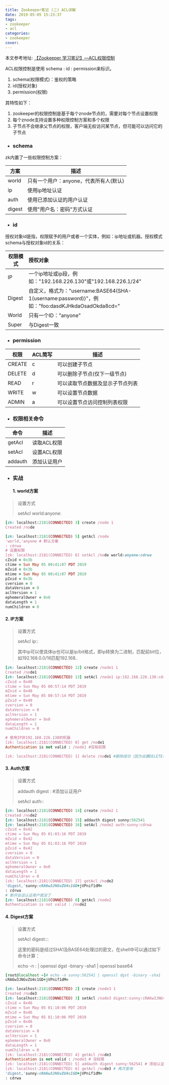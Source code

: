 ```yaml
---
title: Zookeeper笔记 (二) ACL详解
date: 2019-05-05 15:23:37
tags:
- zookeeper
- acl
categories:
- zookeeper
cover:
---
```

本文参考地址: [【Zookeeper 学习笔记】—ACL权限控制](http://cmsblogs.com/?p=4101)

ACL权限控制是使用 schema : id : permission来标识。

1. schema(权限模式)：鉴权的策略
2. id(授权对象)
3. permission(权限)

其特性如下：

1. zookeeper的权限控制是基于每个znode节点的，需要对每个节点设置权限
2. 每个znode支持设置多种权限控制方案和多个权限
3. 子节点不会继承父节点的权限，客户端无权访问某节点，但可能可以访问它的子节点

+ ### schema

zk内置了一些权限控制方案：

| 方案   | 描述                                   |
| ------ | -------------------------------------- |
| world  | 只有一个用户：anyone，代表所有人(默认) |
| ip     | 使用ip地址认证                         |
| auth   | 使用已添加认证的用户认证               |
| digest | 使用"用户名：密码"方式认证             |

+ ### id

授权对象id是指，权限赋予的用户或者一个实体，例如：ip地址或机器。授权模式schema与授权对象id的关系：

| 权限模式 | 授权对象                                                     |
| -------- | :----------------------------------------------------------- |
| IP       | 一个ip地址或ip段，例如："192.168.226.130"或"192.168.226.1/24" |
| Digest   | 自定义，格式为："username:BASE64(SHA-1(username:password))"，例如："foo:dasdKJHkdaOsadOkda8cd=" |
| World    | 只有一个ID："anyone"                                         |
| Super    | 与Digest一致                                                 |

+ ### permission

| 权限   | ACL简写 | 描述                             |
| ------ | ------- | -------------------------------- |
| CREATE | c       | 可以创建子节点                   |
| DELETE | d       | 可以删除子节点(仅下一级节点)     |
| READ   | r       | 可以读取节点数据及显示子节点列表 |
| WRITE  | w       | 可以设置节点数据                 |
| ADMIN  | a       | 可以设置节点访问控制列表权限     |

+ ### 权限相关命令

| 命令    | 描述         |
| ------- | ------------ |
| getAcl  | 读取ACL权限  |
| setAcl  | 设置ACL权限  |
| addauth | 添加认证用户 |

+ ### 实战

  #### 1. world方案

> 设置方式
>
> setAcl <path> world:anyone:<acl>

```ruby
[zk: localhost:2181(CONNECTED) 3] create /node 1
Created /node

[zk: localhost:2181(CONNECTED) 5] getAcl /node
'world,'anyone # 默认方案
: cdrwa
# 设置权限
[zk: localhost:2181(CONNECTED) 6] setAcl /node world:anyone:cdrwa
cZxid = 0x3b
ctime = Sun May 05 00:41:07 PDT 2019
mZxid = 0x3b
mtime = Sun May 05 00:41:07 PDT 2019
pZxid = 0x3b
cversion = 0
dataVersion = 0
aclVersion = 1
ephemeralOwner = 0x0
dataLength = 1
numChildren = 0
```

  #### 				2. IP方案

> 设置方式
>
> setAcl <path> ip:<ip>:<acl>
>
> 其中ip可以使具体ip也可以是ip/bit格式，即ip转换为二进制，匹配前bit位，如192.168.0.0/16匹配192.168..

```ruby
[zk: localhost:2181(CONNECTED) 12] create /node1 1
Created /node1
[zk: localhost:2181(CONNECTED) 13] setAcl /node1 ip:192.168.226.130:cdrw
cZxid = 0x40
ctime = Sun May 05 00:57:14 PDT 2019
mZxid = 0x40
mtime = Sun May 05 00:57:14 PDT 2019
pZxid = 0x40
cversion = 0
dataVersion = 0
aclVersion = 1
ephemeralOwner = 0x0
dataLength = 1
numChildren = 0

# 使用IP非192.168.226.130的机器
[zk: localhost:2181(CONNECTED) 0] get /node1
Authentication is not valid : /node1 #没有权限

[zk: localhost:2181(CONNECTED) 1] delete /node1 #删除成功（因为设置DELETE权限仅对下一级子节点有效，并不包含此节点）
```

#### 		3. Auth方案

> 设置方式
>
> addauth digest <user>:<password> #添加认证用户
>
> setAcl <path> auth:<user>:<acl>

```ruby
[zk: localhost:2181(CONNECTED) 14] create /node2 1
Created /node2
[zk: localhost:2181(CONNECTED) 15] addauth digest sunny:562541
[zk: localhost:2181(CONNECTED) 16] setAcl /node2 auth:sunny:cdrwa
cZxid = 0x42
ctime = Sun May 05 01:03:16 PDT 2019
mZxid = 0x42
mtime = Sun May 05 01:03:16 PDT 2019
pZxid = 0x42
cversion = 0
dataVersion = 0
aclVersion = 1
ephemeralOwner = 0x0
dataLength = 1
numChildren = 0
[zk: localhost:2181(CONNECTED) 17] getAcl /node2
'digest,'sunny:cRA6w3JNGvZU4c1GD+jVPnif1dM=
: cdrwa
# 断开会话认证用户就没了
[zk: localhost:2181(CONNECTED) 0] getAcl /node2
Authentication is not valid : /node2
```

#### 		4. Digest方案

> 设置方式
>
> setAcl <path> digest:<user>:<password>:<acl>
>
> 这里的密码是经过SHA1及BASE64处理过的密文，在shell中可以通过如下命令计算：
>
> echo -n <user>:<password> | openssl dgst -binary -sha1 | openssl base64

```ruby
[root@localhost ~]# echo -n sunny:562541 | openssl dgst -binary -sha1 | openssl base64
cRA6w3JNGvZU4c1GD+jVPnif1dM=
```

```ruby
[zk: localhost:2181(CONNECTED) 2] create /node3 1
Created /node3
[zk: localhost:2181(CONNECTED) 3] setAcl /node3 digest:sunny:cRA6w3JNGvZU4c1GD+jVPnif1dM=:cdrwa
cZxid = 0x46
ctime = Sun May 05 01:10:06 PDT 2019
mZxid = 0x46
mtime = Sun May 05 01:10:06 PDT 2019
pZxid = 0x46
cversion = 0
dataVersion = 0
aclVersion = 1
ephemeralOwner = 0x0
dataLength = 1
numChildren = 0
[zk: localhost:2181(CONNECTED) 4] getAcl /node3
Authentication is not valid : /node3 # 没权限
[zk: localhost:2181(CONNECTED) 5] addauth digest sunny:562541 # 添加认证用户
[zk: localhost:2181(CONNECTED) 6] getAcl /node3 # 再次查询
'digest,'sunny:cRA6w3JNGvZU4c1GD+jVPnif1dM=
: cdrwa
```


